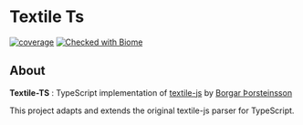 # Textile Ts

[![coverage][coverage]][covg-url] [![Checked with Biome][biome-check]][biome] 

## About 

**Textile-TS** : TypeScript implementation of [textile-js][textilejs] by [Borgar Þorsteinsson][borgar]

This project adapts and extends the original textile-js parser for TypeScript.





<!-- Definition -->

[coverage]: https://img.shields.io/badge/coverage-83.81-yellowgreen?style=flat
[covg-url]: https://phothinmg.github.io/textile-ts/lcoview/index.html
[textilejs]: https://github.com/borgar/textile-js
[textile-web]: https://textile-lang.com/
[borgar]: https://github.com/borgar
[biome]: https://biomejs.dev
[biome-check]: https://img.shields.io/badge/Checked_with-Biome-60a5fa?style=flat&logo=biome
[textile-logo]: https://github.com/phothinmg/textile-ts/blob/main/textile-logo.svg